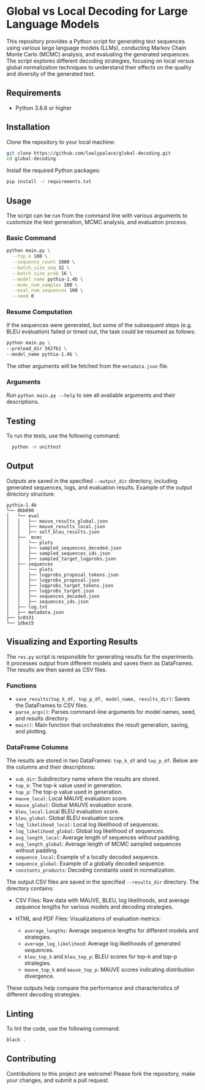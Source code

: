 # Global vs Local Decoding for Large Language Models

This repository provides a Python script for generating text sequences using various large language models (LLMs), conducting Markov Chain Monte Carlo (MCMC) analysis, and evaluating the generated sequences. The script explores different decoding strategies, focusing on local versus global normalization techniques to understand their effects on the quality and diversity of the generated text.

## Requirements

- Python 3.8.6 or higher

## Installation

Clone the repository to your local machine:

```bash
git clone https://github.com/lowlypalace/global-decoding.git
cd global-decoding
```

Install the required Python packages:

```bash
pip install -r requirements.txt
```

## Usage

The script can be run from the command line with various arguments to customize the text generation, MCMC analysis, and evaluation process.

### Basic Command
```bash
python main.py \
  --top_k 100 \
  --sequence_count 1000 \
  --batch_size_seq 32 \
  --batch_size_prob 16 \
  --model_name pythia-1.4b \
  --mcmc_num_samples 100 \
  --eval_num_sequences 100 \
  --seed 0
```

### Resume Computation
If the sequences were generated, but some of the subsequent steps (e.g. BLEU evaluation) failed or timed out, the task could be resumed as follows:
```bash
python main.py \
--preload_dir 562fb1 \
--model_name pythia-1.4b \
```
The other arguments will be fetched from the `metadata.json` file.

### Arguments
Run `python main.py --help` to see all available arguments and their descriptions.

## Testing
To run the tests, use the following command:

```bash
  python -m unittest
```
## Output

Outputs are saved in the specified `--output_dir` directory, including generated sequences, logs, and evaluation results. Example of the output directory structure:
```
pythia-1.4b
└── 0bb090
│   └── eval
│   │   ├── mauve_results_global.json
│   │   ├── mauve_results_local.json
│   │   ├── self_bleu_results.json
│   ├──  mcmc
│   │   └── plots
│   │   ├── sampled_sequences_decoded.json
│   │   ├── sampled_sequences_ids.json
│   │   ├── sampled_target_logprobs.json
│   ├── sequences
│   │   └── plots
│   │   ├── logprobs_proposal_tokens.json
│   │   ├── logprobs_proposal.json
│   │   ├── logprobs_target_tokens.json
│   │   ├── logprobs_target.json
│   │   ├── sequences_decoded.json
│   │   ├── sequences_ids.json
│   ├── log.txt
│   ├── metadata.json
├── 1c0331
└── 1dbe15
```

## Visualizing and Exporting Results

The `res.py` script is responsible for generating results for the experiments. It processes output from different models and saves them as DataFrames. The results are then saved as CSV files.

### Functions

- `save_results(top_k_df, top_p_df, model_name, results_dir)`: Saves the DataFrames to CSV files.
- `parse_args()`: Parses command-line arguments for model names, seed, and results directory.
- `main()`: Main function that orchestrates the result generation, saving, and plotting.

### DataFrame Columns

The results are stored in two DataFrames: `top_k_df` and `top_p_df`. Below are the columns and their descriptions:

- `sub_dir`: Subdirectory name where the results are stored.
- `top_k`: The top-k value used in generation.
- `top_p`: The top-p value used in generation.
- `mauve_local`: Local MAUVE evaluation score.
- `mauve_global`: Global MAUVE evaluation score.
- `bleu_local`: Local BLEU evaluation score.
- `bleu_global`: Global BLEU evaluation score.
- `log_likelihood_local`: Local log likelihood of sequences.
- `log_likelihood_global`: Global log likelihood of sequences.
- `avg_length_local`: Average length of sequences without padding.
- `avg_length_global`: Average length of MCMC sampled sequences without padding.
- `sequence_local`: Example of a locally decoded sequence.
- `sequence_global`: Example of a globally decoded sequence.
- `constants_products`: Decoding constants used in normalization.

The output CSV files are saved in the specified `--results_dir` directory. The directory contains:

- CSV Files: Raw data with MAUVE, BLEU, log likelihoods, and average sequence lengths for various models and decoding strategies.

- HTML and PDF Files: Visualizations of evaluation metrics:
  - `average_lengths`: Average sequence lengths for different models and strategies.
  - `average_log_likelihood`: Average log likelihoods of generated sequences.
  - `bleu_top_k` and `bleu_top_p`: BLEU scores for top-k and top-p strategies.
  - `mauve_top_k` and `mauve_top_p`: MAUVE scores indicating distribution divergence.

These outputs help compare the performance and characteristics of different decoding strategies.

## Linting

To lint the code, use the following command:

```bash
black .
```

## Contributing

Contributions to this project are welcome! Please fork the repository, make your changes, and submit a pull request.
